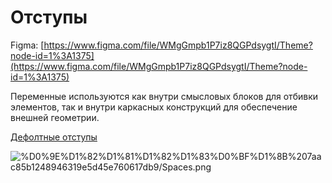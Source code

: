 # Отступы

Figma: [https://www.figma.com/file/WMgGmpb1P7iz8QGPdsygtI/Theme?node-id=1%3A1375](https://www.figma.com/file/WMgGmpb1P7iz8QGPdsygtI/Theme?node-id=1%3A1375)

Переменные используются как внутри смысловых блоков для отбивки элементов, так и внутри каркасных конструкций для обеспечение внешней геометрии.

[Дефолтные отступы](%D0%9E%D1%82%D1%81%D1%82%D1%83%D0%BF%D1%8B%207aac85b1248946319e5d45e760617db9/%D0%94%D0%B5%D1%84%D0%BE%D0%BB%D1%82%D0%BD%D1%8B%D0%B5%20%D0%BE%D1%82%D1%81%D1%82%D1%83%D0%BF%D1%8B%2063fe011fd7d64f3184d9b51da02f887c.csv)

![%D0%9E%D1%82%D1%81%D1%82%D1%83%D0%BF%D1%8B%207aac85b1248946319e5d45e760617db9/Spaces.png](%D0%9E%D1%82%D1%81%D1%82%D1%83%D0%BF%D1%8B%207aac85b1248946319e5d45e760617db9/Spaces.png)